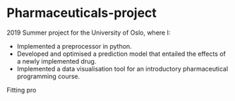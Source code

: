 # Pharmaceuticals-project

2019 Summer project for the University of Oslo, where I:
- Implemented a preprocessor in python.
- Developed and optimised a prediction model that entailed the effects of a newly implemented drug.
- Implemented a data visualisation tool for an introductory pharmaceutical programming course.

Fitting pro
